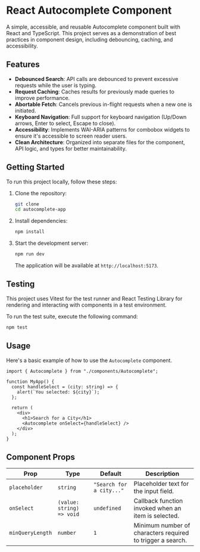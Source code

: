 # React Autocomplete Component

A simple, accessible, and reusable Autocomplete component built with React and TypeScript. This project serves as a demonstration of best practices in component design, including debouncing, caching, and accessibility.

## Features

- **Debounced Search**: API calls are debounced to prevent excessive requests while the user is typing.
- **Request Caching**: Caches results for previously made queries to improve performance.
- **Abortable Fetch**: Cancels previous in-flight requests when a new one is initiated.
- **Keyboard Navigation**: Full support for keyboard navigation (Up/Down arrows, Enter to select, Escape to close).
- **Accessibility**: Implements WAI-ARIA patterns for combobox widgets to ensure it's accessible to screen reader users.
- **Clean Architecture**: Organized into separate files for the component, API logic, and types for better maintainability.

## Getting Started

To run this project locally, follow these steps:

1.  Clone the repository:

    ```bash
    git clone
    cd autocomplete-app
    ```

2.  Install dependencies:

    ```bash
    npm install
    ```

3.  Start the development server:
    ```bash
    npm run dev
    ```
    The application will be available at `http://localhost:5173`.

## Testing

This project uses Vitest for the test runner and React Testing Library for rendering and interacting with components in a test environment.

To run the test suite, execute the following command:

```bash
npm test
```

## Usage

Here's a basic example of how to use the `Autocomplete` component.

```tsx
import { Autocomplete } from "./components/Autocomplete";

function MyApp() {
  const handleSelect = (city: string) => {
    alert(`You selected: ${city}`);
  };

  return (
    <div>
      <h1>Search for a City</h1>
      <Autocomplete onSelect={handleSelect} />
    </div>
  );
}
```

## Component Props

| Prop             | Type                      | Default                  | Description                                                |
| ---------------- | ------------------------- | ------------------------ | ---------------------------------------------------------- |
| `placeholder`    | `string`                  | `"Search for a city..."` | Placeholder text for the input field.                      |
| `onSelect`       | `(value: string) => void` | `undefined`              | Callback function invoked when an item is selected.        |
| `minQueryLength` | `number`                  | `1`                      | Minimum number of characters required to trigger a search. |
